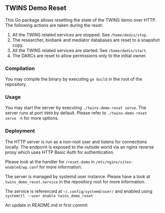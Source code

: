 ## TWINS Demo Reset

This Go package allows resetting the state of the TWINS demo over HTTP. The
following actions are taken during the reset:

1. All the TWINS related services are stopped. See `/home/dedis/stop`.
2. The researcher, biobank and mediator databases are reset to a snapshot copy.
3. All the TWINS related services are started. See `/home/dedis/start`.
4. The DARCs are reset to allow permissions only to the initial owner.

### Compilation

You may compile the binary by executing `go build` in the root of the repository.

### Usage

You may start the server by executing `./twins-demo-reset serve`. The server
runs at port `9999` by default. Please refer to `./twins-demo-reset serve -h`
for more options.

### Deployment

The HTTP server is run as a non-root user and listens for connections locally.
The endpoint is exposed to the outside world via an nginx reverse proxy which
uses HTTP Basic Auth for authentication.

Please look at the handler for `/reset-demo` in `/etc/nginx/sites-enabled/wp.conf`
for more information.

The server is managed by systemd user instance. Please have a look at
`twins_demo_reset.service` in the repository root for more information.

The service is referenced at `~/.config/systemd/user/` and enabled using
`systemctl --user enable twins_demo_reset`

An update in README.md in first commit

